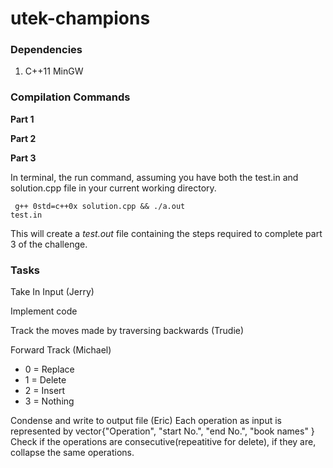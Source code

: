 # utek-champions

### Dependencies

1. C++11 MinGW

### Compilation Commands

**Part 1**

**Part 2**

**Part 3**

In terminal, the run command, assuming you have both the test.in and solution.cpp file in your current working directory.

<code> g++ 0std=c++0x solution.cpp && ./a.out test.in</code>

This will create a *test.out* file containing the steps required to complete part 3 of the challenge.

### Tasks

Take In Input (Jerry)

Implement code

Track the moves made by traversing backwards (Trudie)

Forward Track (Michael)

 - 0 = Replace
 - 1 = Delete
 - 2 = Insert
 - 3 = Nothing

Condense and write to output file (Eric)
Each operation as input is represented by vector{"Operation", "start No.", "end No.", "book names" }
Check if the operations are consecutive(repeatitive for delete), if they are, collapse the same operations. 
